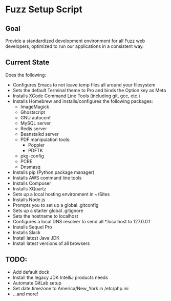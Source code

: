 Fuzz Setup Script
==================

## Goal

Provide a standardized development environment for all Fuzz web developers, optimized to run our applications in a consistent way.

## Current State

Does the following:

- Configures Emacs to not leave temp files all around your filesystem
- Sets the default Terminal theme to Pro and binds the Option key as Meta
- Installs XCode Command Line Tools (including git, gcc, etc.)
- Installs Homebrew and installs/configures the following packages:
  - ImageMagick
  - Ghostscript
  - GNU autoconf
  - MySQL server
  - Redis server
  - Beanstalkd server
  - PDF manipulation tools:
    - Poppler
    - PDFTK
  - pkg-config
  - PCRE
  - Dnsmasq
- Installs pip (Python package manager)
- Installs AWS command line tools
- Installs Composer
- Installs XQuartz
- Sets up a local hosting environment in ~/Sites
- Installs Node.js
- Prompts you to set up a global .gitconfig
- Sets up a starter global .gitignore
- Sets the hostname to localhost
- Configures a local DNS resolver to send all *.localhost to 127.0.0.1
- Installs Sequel Pro
- Installs Slack
- Install latest Java JDK
- Install latest versions of all browsers


## TODO:
- Add default dock
- Install the legacy JDK IntelliJ products needs
- Automate GitLab setup
- Set date.timezone to America/New_York in /etc/php.ini
- …and more!
